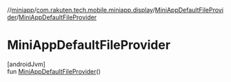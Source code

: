 //[miniapp](../../../index.md)/[com.rakuten.tech.mobile.miniapp.display](../index.md)/[MiniAppDefaultFileProvider](index.md)/[MiniAppDefaultFileProvider](-mini-app-default-file-provider.md)

# MiniAppDefaultFileProvider

[androidJvm]\
fun [MiniAppDefaultFileProvider](-mini-app-default-file-provider.md)()
